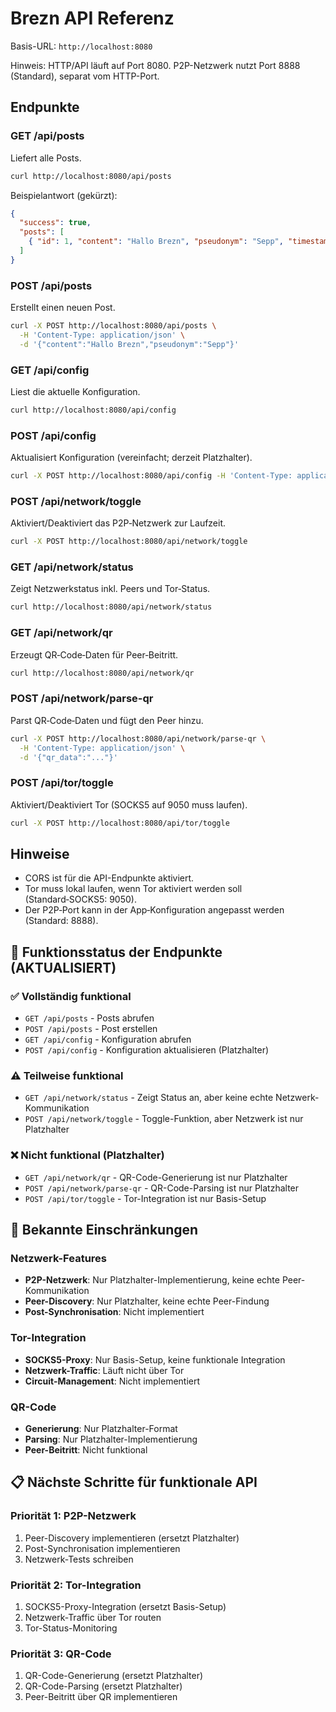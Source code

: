 # Brezn API Referenz

Basis-URL: `http://localhost:8080`

Hinweis: HTTP/API läuft auf Port 8080. P2P-Netzwerk nutzt Port 8888 (Standard), separat vom HTTP-Port.

## Endpunkte

### GET /api/posts
Liefert alle Posts.

```bash
curl http://localhost:8080/api/posts
```

Beispielantwort (gekürzt):
```json
{
  "success": true,
  "posts": [
    { "id": 1, "content": "Hallo Brezn", "pseudonym": "Sepp", "timestamp": 1712345678 }
  ]
}
```

### POST /api/posts
Erstellt einen neuen Post.

```bash
curl -X POST http://localhost:8080/api/posts \
  -H 'Content-Type: application/json' \
  -d '{"content":"Hallo Brezn","pseudonym":"Sepp"}'
```

### GET /api/config
Liest die aktuelle Konfiguration.

```bash
curl http://localhost:8080/api/config
```

### POST /api/config
Aktualisiert Konfiguration (vereinfacht; derzeit Platzhalter).

```bash
curl -X POST http://localhost:8080/api/config -H 'Content-Type: application/json' -d '{}'
```

### POST /api/network/toggle
Aktiviert/Deaktiviert das P2P‑Netzwerk zur Laufzeit.

```bash
curl -X POST http://localhost:8080/api/network/toggle
```

### GET /api/network/status
Zeigt Netzwerkstatus inkl. Peers und Tor‑Status.

```bash
curl http://localhost:8080/api/network/status
```

### GET /api/network/qr
Erzeugt QR‑Code‑Daten für Peer‑Beitritt.

```bash
curl http://localhost:8080/api/network/qr
```

### POST /api/network/parse-qr
Parst QR‑Code‑Daten und fügt den Peer hinzu.

```bash
curl -X POST http://localhost:8080/api/network/parse-qr \
  -H 'Content-Type: application/json' \
  -d '{"qr_data":"..."}'
```

### POST /api/tor/toggle
Aktiviert/Deaktiviert Tor (SOCKS5 auf 9050 muss laufen).

```bash
curl -X POST http://localhost:8080/api/tor/toggle
```

## Hinweise
- CORS ist für die API-Endpunkte aktiviert.
- Tor muss lokal laufen, wenn Tor aktiviert werden soll (Standard‑SOCKS5: 9050).
- Der P2P‑Port kann in der App‑Konfiguration angepasst werden (Standard: 8888).

## 🚨 **Funktionsstatus der Endpunkte (AKTUALISIERT)**

### ✅ **Vollständig funktional**
- `GET /api/posts` - Posts abrufen
- `POST /api/posts` - Post erstellen
- `GET /api/config` - Konfiguration abrufen
- `POST /api/config` - Konfiguration aktualisieren (Platzhalter)

### ⚠️ **Teilweise funktional**
- `GET /api/network/status` - Zeigt Status an, aber keine echte Netzwerk-Kommunikation
- `POST /api/network/toggle` - Toggle-Funktion, aber Netzwerk ist nur Platzhalter

### ❌ **Nicht funktional (Platzhalter)**
- `GET /api/network/qr` - QR-Code-Generierung ist nur Platzhalter
- `POST /api/network/parse-qr` - QR-Code-Parsing ist nur Platzhalter
- `POST /api/tor/toggle` - Tor-Integration ist nur Basis-Setup

## 🔧 **Bekannte Einschränkungen**

### **Netzwerk-Features**
- **P2P-Netzwerk**: Nur Platzhalter-Implementierung, keine echte Peer-Kommunikation
- **Peer-Discovery**: Nur Platzhalter, keine echte Peer-Findung
- **Post-Synchronisation**: Nicht implementiert

### **Tor-Integration**
- **SOCKS5-Proxy**: Nur Basis-Setup, keine funktionale Integration
- **Netzwerk-Traffic**: Läuft nicht über Tor
- **Circuit-Management**: Nicht implementiert

### **QR-Code**
- **Generierung**: Nur Platzhalter-Format
- **Parsing**: Nur Platzhalter-Implementierung
- **Peer-Beitritt**: Nicht funktional

## 📋 **Nächste Schritte für funktionale API**

### **Priorität 1: P2P-Netzwerk**
1. Peer-Discovery implementieren (ersetzt Platzhalter)
2. Post-Synchronisation implementieren
3. Netzwerk-Tests schreiben

### **Priorität 2: Tor-Integration**
1. SOCKS5-Proxy-Integration (ersetzt Basis-Setup)
2. Netzwerk-Traffic über Tor routen
3. Tor-Status-Monitoring

### **Priorität 3: QR-Code**
1. QR-Code-Generierung (ersetzt Platzhalter)
2. QR-Code-Parsing (ersetzt Platzhalter)
3. Peer-Beitritt über QR implementieren